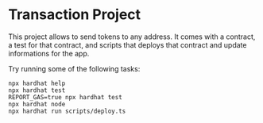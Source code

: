 # Transaction Project

This project allows to send tokens to any address.
It comes with a contract, a test for that contract, and scripts that deploys that contract and update informations for the app.

Try running some of the following tasks:

```shell
npx hardhat help
npx hardhat test
REPORT_GAS=true npx hardhat test
npx hardhat node
npx hardhat run scripts/deploy.ts
```
